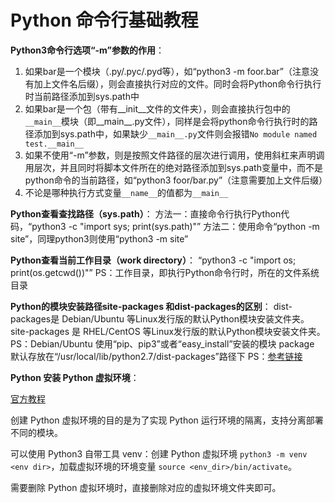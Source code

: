# Python 命令行基础教程

**Python3命令行选项“-m”参数的作用**：
1) 如果bar是一个模块（.py/.pyc/.pyd等），如“python3 -m foor.bar”（注意没有加上文件名后缀），则会直接执行对应的文件。同时会将Python命令行执行时当前路径添加到sys.path中
2) 如果bar是一个包（带有__init__文件的文件夹），则会直接执行包中的`__main__`模块（即__main__.py文件），同样是会将python命令行执行时的路径添加到sys.path中，如果缺少`__main__.py`文件则会报错`No module named test.__main__`
3) 如果不使用“-m”参数，则是按照文件路径的层次进行调用，使用斜杠来声明调用层次，并且同时将脚本文件所在的绝对路径添加到sys.path变量中，而不是python命令的当前路径，如“python3 foor/bar.py”（注意需要加上文件后缀）
4) 不论是哪种执行方式变量`__name__`的值都为`__main__`


**Python查看查找路径（sys.path）**：
方法一：直接命令行执行Python代码，“python3 -c "import sys; print(sys.path)"”
方法二：使用命令“python -m site”，同理python3则使用“python3 -m site”


**Python查看当前工作目录（work directory）**：
“python3 -c "import os; print(os.getcwd())"”
PS：工作目录，即执行Python命令行时，所在的文件系统目录


**Python的模块安装路径site-packages 和dist-packages的区别**：
dist-packages是 Debian/Ubuntu 等Linux发行版的默认Python模块安装文件夹。
site-packages 是 RHEL/CentOS 等Linux发行版的默认Python模块安装文件夹。
PS：Debian/Ubuntu 使用“pip、pip3”或者“easy_install”安装的模块 package 默认存放在“/usr/local/lib/python2.7/dist-packages”路径下
PS：[参考链接](https://blog.csdn.net/huiseguiji1/article/details/45111891)


**Python 安装 Python 虚拟环境**：

[官方教程](https://packaging.python.org/tutorials/installing-packages/#creating-virtual-environments)

创建 Python 虚拟环境的目的是为了实现 Python 运行环境的隔离，支持分离部署不同的模块。

可以使用 Python3 自带工具 venv：创建 Python 虚拟环境 `python3 -m venv <env dir>`，加载虚拟环境的环境变量 `source <env_dir>/bin/activate`。

需要删除 Python 虚拟环境时，直接删除对应的虚拟环境文件夹即可。
